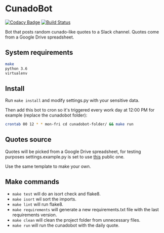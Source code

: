 # CunadoBot

[![Codacy Badge](https://api.codacy.com/project/badge/Grade/0294cc92c1b04071913414a4f6d69f8d)](https://app.codacy.com/app/lgarest/cunadobot?utm_source=github.com&utm_medium=referral&utm_content=pablobuenaposada/cunadobot&utm_campaign=Badge_Grade_Dashboard)
[![Build Status](https://travis-ci.org/pablobuenaposada/cunadobot.svg?branch=master)](https://travis-ci.org/pablobuenaposada/cunadobot)

Bot that posts random cunado-like quotes to a Slack channel.
Quotes come from a Google Drive spreadsheet.

## System requirements
```bash
make
python 3.6
virtualenv
```

## Install
Run `make install` and modify settings.py with your sensitive data.

Then add this bot to cron so it's triggered every work day at 12:00 PM for example (replace the cunadobot folder):
```sh
crontab 00 12 * * mon-fri cd cunadobot-folder/ && make run
```
## Quotes source
Quotes will be picked from a Google Drive spreadsheet, for testing purposes settings.example.py is set to use [this](https://docs.google.com/spreadsheets/d/1Op02wAow7MEStkCtzAoNhDcbr6osR2AJAUdlIkFZ_yk/edit?usp=sharing) public one.

Use the same template to make your own.

## Make commands
  - `make test` will do an isort check and flake8.
  - `make isort` wil sort the imports.
  - `make lint` will run flake8.
  - `make requirements` will generate a new requirements.txt file with the last requirements version.
  - `make clean` will clean the project folder from unnecessary files.
  - `make run` will run the cunadobot with the daily quote.

